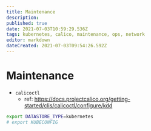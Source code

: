 ```yaml
---
title: Maintenance
description: 
published: true
date: 2021-07-03T10:59:29.536Z
tags: kubernetes, calico, maintenance, ops, network
editor: markdown
dateCreated: 2021-07-03T09:54:26.592Z
---
```


# Maintenance

- `calicoctl`
  - ref: https://docs.projectcalico.org/getting-started/clis/calicoctl/configure/kdd

```bash
export DATASTORE_TYPE=kubernetes
# export KUBECONFIG
```